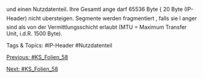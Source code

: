 und einen Nutzdatenteil.
Ihre Gesamtl ange darf 65536 Byte { 20 Byte (IP-Header) nicht ubersteigen.
Segmente werden fragmentiert , falls sie l anger sind als von der
Vermittlungsschicht erlaubt
(MTU = Maximum Transfer Unit, i.d.R. 1500 Byte).

   Tags & Topics:
   #IP-Header
   #Nutzdatenteil

[Previous: #KS_Folien_58](KS_Folien_58.md)

[Next: #KS_Folien_58](KS_Folien_58.md)